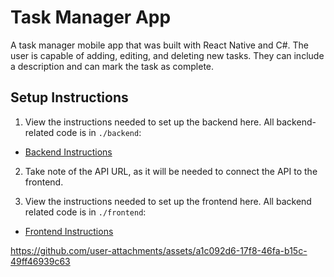 # Task Manager App

A task manager mobile app that was built with React Native and C#. The user is capable of adding, editing, and deleting new tasks. They can include a description and can mark the task as complete.

## Setup Instructions

1. View the instructions needed to set up the backend here. All backend-related code is in `./backend`:

- [Backend Instructions](backend/README.md)

2. Take note of the API URL, as it will be needed to connect the API to the frontend.

3. View the instructions needed to set up the frontend here. All backend related code is in `./frontend`:

- [Frontend Instructions](frontend/README.md)

https://github.com/user-attachments/assets/a1c092d6-17f8-46fa-b15c-49ff46939c63

